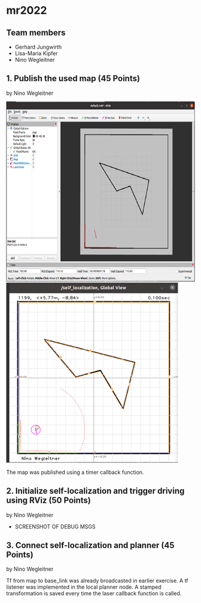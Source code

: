 # mr2022

## Team members

* Gerhard Jungwirth
* Lisa-Maria Kipfer
* Nino Wegleitner

## 1. Publish the used map (45 Points)
by Nino Wegleitner

<p float="left">
  <img src="img/map_rviz.png" width="auto" height="480px" />
  <img src="img/map_rviz2.png" width="auto" height="480px" /> 
</p>


The map was published using a timer callback function. 

## 2. Initialize self-localization and trigger driving using RViz (50 Points)
by Nino Wegleitner

* SCREENSHOT OF DEBUG MSGS

## 3. Connect self-localization and planner (45 Points)
by Nino Wegleitner

Tf from map to base_link was already broadcasted in earlier exercise. A tf listener was implemented in the local planner node. A stamped transformation is saved every time the laser callback function is called.   
